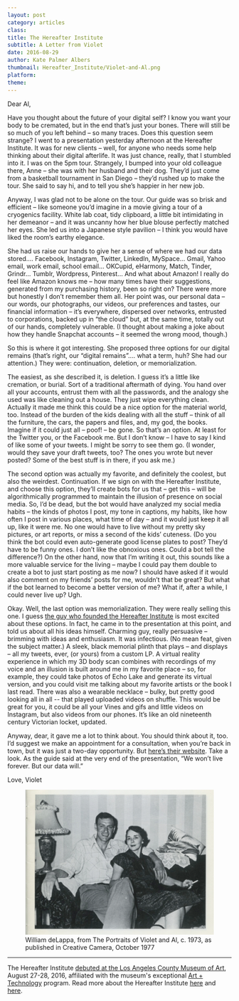 ```yaml
---
layout: post
category: articles
class: 
title: The Hereafter Institute
subtitle: A Letter from Violet
date: 2016-08-29
author: Kate Palmer Albers
thumbnail: Hereafter_Institute/Violet-and-Al.png
platform: 
theme:
---
```

Dear Al,

Have you thought about the future of your digital self? I know you want your body to be cremated, but in the end that’s just your bones. There will still be so much of you left behind – so many traces. Does this question seem strange? I went to a presentation yesterday afternoon at the Hereafter Institute. It was for new clients – well, for anyone who needs some help thinking about their digital afterlife. It was just chance, really, that I stumbled into it. I was on the 5pm tour. Strangely, I bumped into your old colleague there, Anne – she was with her husband and their dog. They’d just come from a basketball tournament in San Diego – they’d rushed up to make the tour. She said to say hi, and to tell you she’s happier in her new job. 

Anyway, I was glad not to be alone on the tour. Our guide was so brisk and efficient – like someone you’d imagine in a movie giving a tour of a cryogenics facility. White lab coat, tidy clipboard, a little bit intimidating in her demeanor – and it was uncanny how her blue blouse perfectly matched her eyes. She led us into a Japanese style pavilion – I think you would have liked the room’s earthy elegance. 

She had us raise our hands to give her a sense of where we had our data stored….
Facebook, Instagram, Twitter, LinkedIn, MySpace…
Gmail, Yahoo email, work email, school email…
OKCupid, eHarmony, Match, Tinder, Grindr…
Tumblr, Wordpress, Pinterest…
And what about Amazon! I really do feel like Amazon knows me – how many times have their suggestions, generated from my purchasing history, been so right on? 
There were more but honestly I don’t remember them all. Her point was, our personal data – our words, our photographs, our videos, our preferences and tastes, our financial information – it’s everywhere, dispersed over networks, entrusted to corporations, backed up in “the cloud” but, at the same time, totally out of our hands, completely vulnerable. (I thought about making a joke about how they handle Snapchat accounts – it seemed the wrong mood, though.)

So this is where it got interesting. She proposed three options for our digital remains (that’s right, our “digital remains”…. what a term, huh? She had our attention.) They were: continuation, deletion, or memorialization.

The easiest, as she described it, is deletion. I guess it’s a little like cremation, or burial. Sort of a traditional aftermath of dying. You hand over all your accounts, entrust them with all the passwords, and the analogy she used was like cleaning out a house. They just wipe everything clean. Actually it made me think this could be a nice option for the material world, too. Instead of the burden of the kids dealing with all the stuff – think of all the furniture, the cars, the papers and files, and, my god, the books. Imagine if it could just all – poof! – be gone. So that’s an option. At least for the Twitter you, or the Facebook me. But I don’t know – I have to say I kind of like some of your tweets. I might be sorry to see them go. (I wonder, would they save your draft tweets, too? The ones you wrote but never posted? Some of the best stuff is in there, if you ask me.) 

The second option was actually my favorite, and definitely the coolest, but also the weirdest. Continuation. If we sign on with the Hereafter Institute, and choose this option, they’ll create bots for us that – get this – will be algorithmically programmed to maintain the illusion of presence on social media. So, I’d be dead, but the bot would have analyzed my social media habits – the kinds of photos I post, my tone in captions, my habits, like how often I post in various places, what time of day – and it would just keep it all up, like it were me. No one would have to live without my pretty sky pictures, or art reports, or miss a second of the kids’ cuteness. (Do you think the bot could even auto-generate good license plates to post? They’d have to be funny ones. I don’t like the obnoxious ones. Could a bot tell the difference?) On the other hand, now that I’m writing it out, this sounds like a more valuable service for the living – maybe I could pay them double to create a bot to just start posting as me now? I should have asked if it would also comment on my friends’ posts for me, wouldn’t that be great? But what if the bot learned to become a better version of me? What if, after a while, I could never live up?
Ugh.

Okay. Well, the last option was memorialization. They were really selling this one. I guess [the guy who founded the Hereafter Institute](http://www.gabebc.com/) is most excited about these options. In fact, he came in to the presentation at this point, and told us about all his ideas himself. Charming guy, really persuasive – brimming with ideas and enthusiasm. It was infectious. (No mean feat, given the subject matter.) A sleek, black memorial plinth that plays – and displays – all my tweets, ever, (or yours) from a custom LP. A virtual reality experience in which my 3D body scan combines with recordings of my voice and an illusion is built around me in my favorite place – so, for example, they could take photos of Echo Lake and generate its virtual version, and you could visit me talking about my favorite artists or the book I last read. There was also a wearable necklace – bulky, but pretty good looking all in all -- that played uploaded videos on shuffle. This would be great for you, it could be all your Vines and gifs and little videos on Instagram, but also videos from our phones. It’s like an old nineteenth century Victorian locket, updated. 

Anyway, dear, it gave me a lot to think about. You should think about it, too. I’d suggest we make an appointment for a consultation, when you’re back in town, but it was just a two-day opportunity. But [here’s their website](http://www.hereafterinstitute.com/). Take a look. As the guide said at the very end of the presentation, “We won’t live forever. But our data will.”

Love, Violet



<figure class="figure">
	<img src="../assets/images/Hereafter_Institute/Violet-and-Al.png" alt="So cute!" />
	<figcaption>
	William deLappa, from The Portraits of Violet and Al, c. 1973, 
	as published in Creative Camera, October 1977
	</figcaption>
</figure>

**************
The Hereafter Institute [debuted at the Los Angeles County Museum of Art](http://www.lacma.org/about-hereafter-institute), August 27-28, 2016, affiliated with the museum's exceptional [Art + Technology](http://www.lacma.org/lab) program. Read more about the Hereafter Institute [here](http://laist.com/2016/08/23/hereafter_lacma.php) and [here](http://thecreatorsproject.vice.com/blog/hereafter-institute-digital-remains-death-online-art-project).




